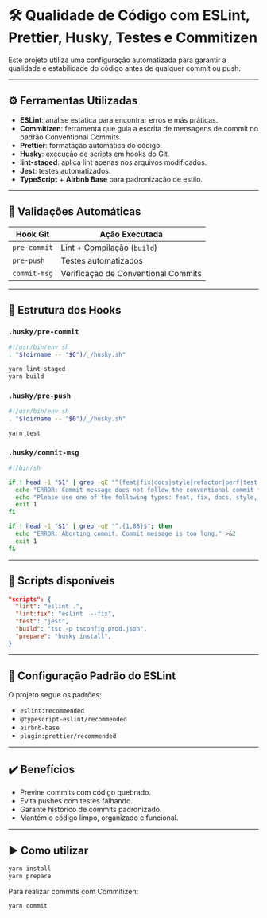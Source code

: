 # 🛠️ Qualidade de Código com ESLint, Prettier, Husky, Testes e Commitizen

Este projeto utiliza uma configuração automatizada para garantir a qualidade e estabilidade do código antes de qualquer commit ou push.

---

## ⚙️ Ferramentas Utilizadas

- **ESLint**: análise estática para encontrar erros e más práticas.
- **Commitizen**: ferramenta que guia a escrita de mensagens de commit no padrão Conventional Commits.
- **Prettier**: formatação automática do código.
- **Husky**: execução de scripts em hooks do Git.
- **lint-staged**: aplica lint apenas nos arquivos modificados.
- **Jest**: testes automatizados.
- **TypeScript** + **Airbnb Base** para padronização de estilo.

---

## 🔐 Validações Automáticas

| Hook Git       | Ação Executada              |
|----------------|-----------------------------|
| `pre-commit`   | Lint + Compilação (`build`) |
| `pre-push`     | Testes automatizados        |
| `commit-msg`   | Verificação de Conventional Commits |

---

## 📁 Estrutura dos Hooks

### `.husky/pre-commit`

````bash
#!/usr/bin/env sh
. "$(dirname -- "$0")/_/husky.sh"

yarn lint-staged
yarn build
````

### `.husky/pre-push`

````bash
#!/usr/bin/env sh
. "$(dirname -- "$0")/_/husky.sh"

yarn test
````

### `.husky/commit-msg`

````bash
#!/bin/sh

if ! head -1 "$1" | grep -qE "^(feat|fix|docs|style|refactor|perf|test|chore|build|ci|revert|wip|improvement|update)(\(.+?\))?: .{1,}$"; then
  echo "ERROR: Commit message does not follow the conventional commit format." >&2
  echo "Please use one of the following types: feat, fix, docs, style, refactor, perf, test, chore, build, ci, revert, wip, improvement, update." >&2
  exit 1
fi

if ! head -1 "$1" | grep -qE "^.{1,88}$"; then
  echo "ERROR: Aborting commit. Commit message is too long." >&2
  exit 1
fi
````

---

## 🚀 Scripts disponíveis

````json
"scripts": {
  "lint": "eslint .",
  "lint:fix": "eslint  --fix",
  "test": "jest",
  "build": "tsc -p tsconfig.prod.json",
  "prepare": "husky install",
}
````

---

## 🧩 Configuração Padrão do ESLint

O projeto segue os padrões:

- `eslint:recommended`
- `@typescript-eslint/recommended`
- `airbnb-base`
- `plugin:prettier/recommended`

---

## ✔️ Benefícios

- Previne commits com código quebrado.
- Evita pushes com testes falhando.
- Garante histórico de commits padronizado.
- Mantém o código limpo, organizado e funcional.

---

## ▶️ Como utilizar

````bash
yarn install
yarn prepare
````

Para realizar commits com Commitizen:

````bash
yarn commit
````
